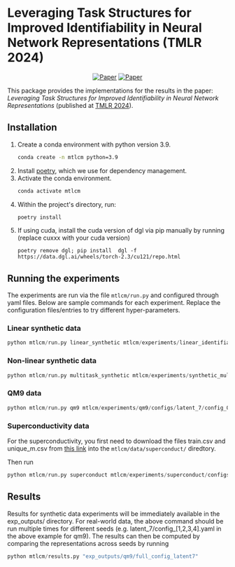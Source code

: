 # Leveraging Task Structures for Improved Identifiability in Neural Network Representations (TMLR 2024)

<div align="center">

[![Paper](https://img.shields.io/badge/paper-arxiv.2306.14861-red)](https://arxiv.org/abs/2306.14861)
[![Paper](https://img.shields.io/badge/TMLR-2024-blue)](https://openreview.net/forum?id=WLcPrq6pu0)

</div>

This package provides the implementations for the results in the paper:
*Leveraging Task Structures for Improved Identifiability in Neural Network Representations* (published at [TMLR 2024](https://openreview.net/forum?id=WLcPrq6pu0)).

## Installation

1. Create a conda environment with python version 3.9.
    ```bash
    conda create -n mtlcm python=3.9
    ```
2. Install [poetry](https://python-poetry.org/docs/#installing-with-the-official-installer), which we use for dependency management.
3. Activate the conda environment.
    ```bash
    conda activate mtlcm
    ```
4. Within the project's directory, run:
    ```bash
    poetry install
    ```
4. If using cuda, install the cuda version of dgl via pip manually by running (replace cuxxx with your cuda version)
    ```
    poetry remove dgl; pip install  dgl -f https://data.dgl.ai/wheels/torch-2.3/cu121/repo.html
    ```

## Running the experiments

The experiments are run via the file `mtlcm/run.py` and configured through yaml files. Below are sample commands for each experiment. Replace the configuration files/entries to try different hyper-parameters.

### Linear synthetic data

```python
python mtlcm/run.py linear_synthetic mtlcm/experiments/linear_identifiability/configs/config.yaml
```

### Non-linear synthetic data

```python
python mtlcm/run.py multitask_synthetic mtlcm/experiments/synthetic_multitask/configs/exp_config.yaml
```

### QM9 data

```python
python mtlcm/run.py qm9 mtlcm/experiments/qm9/configs/latent_7/config_0.yaml
```

### Superconductivity data
For the superconductivity, you first need to download the files train.csv and unique_m.csv from [this link](https://archive.ics.uci.edu/dataset/464/superconductivty+data) into the `mtlcm/data/superconduct/` diredtory.

Then run

```python
python mtlcm/run.py superconduct mtlcm/experiments/superconduct/configs/exp_config.yaml
```

## Results

Results for synthetic data experiments will be immediately available in the exp_outputs/ directory. For real-world data, the above command should be run multiple times for different seeds (e.g. latent_7/config_[1,2,3,4].yaml in the above example for qm9). The results can then be computed by comparing the representations across seeds by running 

```python
python mtlcm/results.py "exp_outputs/qm9/full_config_latent7"
```


